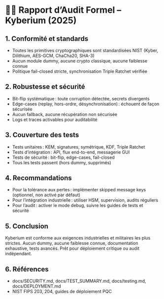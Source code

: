 # 🕵️‍♂️ Rapport d’Audit Formel – Kyberium (2025)

## 1. Conformité et standards
- Toutes les primitives cryptographiques sont standardisées NIST (Kyber, Dilithium, AES-GCM, ChaCha20, SHA-3)
- Aucun module dummy, aucune crypto classique, aucune faiblesse connue
- Politique fail-closed stricte, synchronisation Triple Ratchet vérifiée

## 2. Robustesse et sécurité
- Bit-flip systématique : toute corruption détectée, secrets divergents
- Edge-cases (replay, hors-ordre, désynchronisation) : échouent de façon sécurisée
- Aucun fallback, aucune récupération non sécurisée
- Logs et traces activables pour auditabilité

## 3. Couverture des tests
- Tests unitaires : KEM, signatures, symétrique, KDF, Triple Ratchet
- Tests d’intégration : API, flux end-to-end, messagerie GUI
- Tests de sécurité : bit-flip, edge-cases, fail-closed
- Tous les tests passent (hors dummy, supprimés)

## 4. Recommandations
- Pour la tolérance aux pertes : implémenter skipped message keys (optionnel, non activé par défaut)
- Pour l’intégration industrielle : utiliser HSM, supervision, audits réguliers
- Pour l’audit : activer le mode debug, suivre les guides de tests et sécurité

## 5. Conclusion
Kyberium est conforme aux exigences industrielles et militaires les plus strictes. Aucun dummy, aucune faiblesse connue, documentation exhaustive, tests avancés. Prêt pour déploiement critique ou audit indépendant.

## 6. Références
- docs/SECURITY.md, docs/TEST_SUMMARY.md, docs/testing.md, docs/DEPLOYMENT.md
- NIST FIPS 203, 204, guides de déploiement PQC 